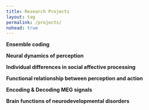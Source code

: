 ```yaml
---
title: Research Projects
layout: tag
permalink: /projects/
nohead: true
---
```


__Ensemble coding__ <br/>

__Neural dynamics of perception__ <br/>

__Individual differences in social affective processing__ <br/>

__Functional relationship between perception and action__ <br/>

__Encoding & Decoding MEG signals__ <br/>

__Brain functions of neurodevelopmental disorders__ <br/>
